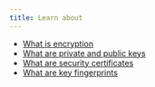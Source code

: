 ```yaml
---
title: Learn about
---
```

- [What is encryption](topics/understand-4-digisec/1-encryption/3-1-learn.md)
- [What are private and public keys](topics/understand-4-digisec/1-encryption/3-2-learn.md)
- [What are security certificates](topics/understand-4-digisec/1-encryption/3-3-learn.md)
- [What are key fingerprints](topics/understand-4-digisec/1-encryption/3-4-learn.md)
